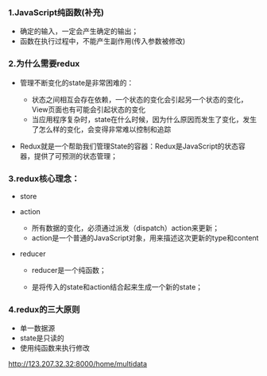 ### 1.JavaScript纯函数(补充)

- 确定的输入，一定会产生确定的输出；
- 函数在执行过程中，不能产生副作用(传入参数被修改)

### 2.为什么需要redux

- 管理不断变化的state是非常困难的：
  - 状态之间相互会存在依赖，一个状态的变化会引起另一个状态的变化，View页面也有可能会引起状态的变化
  - 当应用程序复杂时，state在什么时候，因为什么原因而发生了变化，发生了怎么样的变化，会变得非常难以控制和追踪

- Redux就是一个帮助我们管理State的容器：Redux是JavaScript的状态容器，提供了可预测的状态管理；

### 3.redux核心理念：

- store
- action
  - 所有数据的变化，必须通过派发（dispatch）action来更新；
  - action是一个普通的JavaScript对象，用来描述这次更新的type和content

- reducer

  - reducer是一个纯函数；

  - 是将传入的state和action结合起来生成一个新的state；

### 4.redux的三大原则

- 单一数据源
- state是只读的
- 使用纯函数来执行修改

http://123.207.32.32:8000/home/multidata



